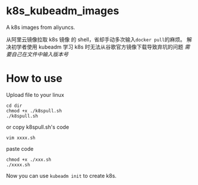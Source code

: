 # k8s_kubeadm_images

A k8s images from aliyuncs.  

从阿里云镜像拉取 k8s 镜像 的 shell，省却手动多次输入```docker pull```的麻烦。
解决初学者使用 kubeadm 学习 k8s 时无法从谷歌官方镜像下载导致弃坑的问题
*需要自己在文件中输入版本号*

# How to use 
Upload file to your linux 

```
cd dir
chmod +x ./k8spull.sh 
./k8spull.sh

```

or copy k8spull.sh's code 

```
vim xxxx.sh
```
paste code

```
chmod +x ./xxx.sh 
./xxxx.sh

```

Now you can use `kubeadm init` to create k8s.
